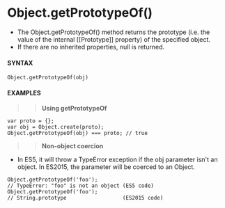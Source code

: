 # Object.getPrototypeOf()

- The Object.getPrototypeOf() method returns the prototype (i.e. the value of the internal [[Prototype]] property) of the specified object.
- If there are no inherited properties, null is returned.

#### **SYNTAX**

```
Object.getPrototypeOf(obj)
```

#### **EXAMPLES**

> > **Using getPrototypeOf**

```
var proto = {};
var obj = Object.create(proto);
Object.getPrototypeOf(obj) === proto; // true
```

> > **Non-object coercion**

- In ES5, it will throw a TypeError exception if the obj parameter isn't an object. In ES2015, the parameter will be coerced to an Object.

```
Object.getPrototypeOf('foo');
// TypeError: "foo" is not an object (ES5 code)
Object.getPrototypeOf('foo');
// String.prototype                  (ES2015 code)
```
